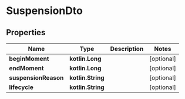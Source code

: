 
# SuspensionDto

## Properties
Name | Type | Description | Notes
------------ | ------------- | ------------- | -------------
**beginMoment** | **kotlin.Long** |  |  [optional]
**endMoment** | **kotlin.Long** |  |  [optional]
**suspensionReason** | **kotlin.String** |  |  [optional]
**lifecycle** | **kotlin.String** |  |  [optional]
